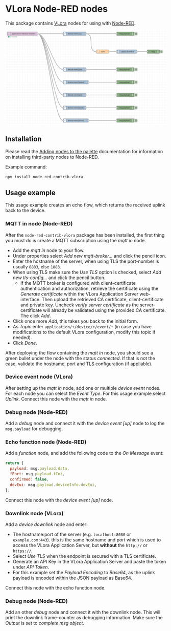 # VLora Node-RED nodes

This package contains [VLora](https://www.vioneta.com/) nodes for
using with [Node-RED](https://nodered.org/).

![example flow](https://raw.githubusercontent.com/Vioneta/node-red-contrib-vlora/main/example_flow.png)

## Installation

Please read the [Adding nodes to the palette](https://nodered.org/docs/user-guide/runtime/adding-nodes)
documentation for information on installing third-party nodes to Node-RED.

Example command:

```bash
npm install node-red-contrib-vlora
```

## Usage example

This usage example creates an echo flow, which returns the received uplink back
to the device.

### MQTT in node (Node-RED)

After the `node-red-contrib-vlora` package has been installed,
the first thing you must do is create a MQTT subscription using the _mqtt in_
node.

- Add the _mqtt in_ node to your flow.
- Under properties select _Add new mqtt-broker..._ and click the pencil icon.
- Enter the hostname of the server, when using TLS the port-number is usually `8883`, else `1883`.
- When using TLS make sure the _Use TLS_ option is checked, select _Add new tls-config..._ and click the pencil button.
  - If the MQTT broker is configured with client-certificate authentication and authorization,
    retrieve the certificate using the _Generate certificate_ within the VLora Application
    Server web-interface. Then upload the retrieved CA certificate, client-certificate and private
    key. Uncheck _verify server certificate_ as the server-certificate will already be validated
    using the provided CA certificate. The click _Add_.
- Click once more _Add_, this takes you back to the initial form.
- As _Topic_ enter `application/+/device/+/event/+` (in case you have modifications to the default
  VLora configuration, modify this topic if needed).
- Click _Done_.

After deploying the flow containing the _mqtt in_ node, you should see a green
bullet under the node with the status _connected_. If that is not the case,
validate the hostname, port and TLS configuration (if appliable).

### Device event node (VLora)

After setting up the _mqtt in_ node, add one or multiple _device event_ nodes.
For each node you can select the _Event Type_. For this usage example select
_Uplink_. Connect this node with the _mqtt in_ node.

### Debug node (Node-RED)

Add a _debug_ node and connect it with the _device event [up]_ node to log the
`msg.payload` for debugging.

### Echo function node (Node-RED)

Add a _function_ node, and add the following code to the _On Message_ event:

```js
return {
  payload: msg.payload.data,
  fPort: msg.payload.fCnt,
  confirmed: false,
  devEui: msg.payload.deviceInfo.devEui,
};
```

Connect this node with the _device event [up]_ node.

### Downlink node (VLora)

Add a _device downlink_ node and enter:

- The hostname:port of the server (e.g. `localhost:8080` or `example.com:443`).
  this is the same hostname and port which is used to access the VLora
  Application Server, but **without** the `http://` or `https://`.
- Select _Use TLS_ when the endpoint is secured with a TLS certificate.
- Generate an API Key in the VLora Application Server and paste the
  token under _API Token_.
- For this example set the _Payload Encoding_ to _Base64_, as the uplink payload
  is encoded within the JSON payload as Base64.

Connect this node with the echo function node.

### Debug node (Node-RED)

Add an other _debug_ node and connect it with the downlink node. This will
print the downlink frame-counter as debugging information. Make sure the
_Output_ is set to _complete msg object_.
